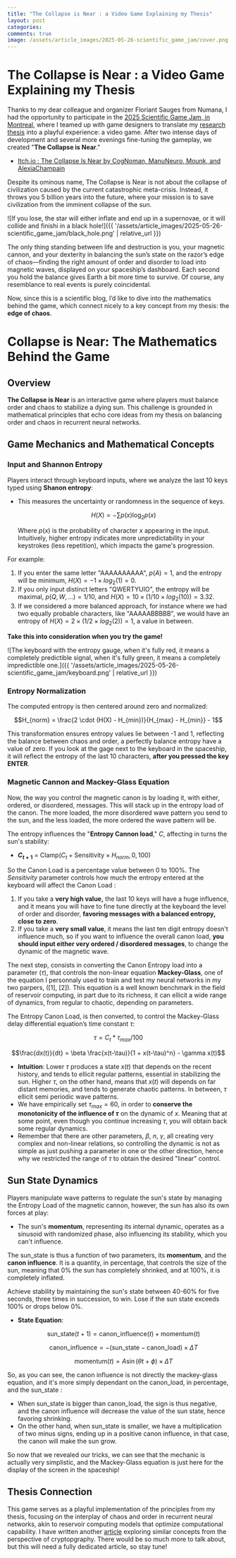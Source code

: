 ```yaml
---
title: "The Collapse is Near : a Video Game Explaining my Thesis"
layout: post
categories: 
comments: true
image: /assets/article_images/2025-05-26-scientific_game_jam/cover.png
---
```


# The Collapse is Near : a Video Game Explaining my Thesis

Thanks to my dear colleague and organizer Floriant Sauges from Numana, I had the opportunity to participate in the [2025 Scientific Game Jam, in Montreal](https://www.scientificgamejam.org/home/), where I teamed up with game designers to translate my [research thesis](https://savoirs.usherbrooke.ca/handle/11143/22542) into a playful experience: a video game. After two intense days of development and several more evenings fine-tuning the gameplay, we created "**The Collapse is Near**."

- [Itch.io : The Collapse Is Near by CogNoman, ManuNeuro, Mounk, and AlexiaChampain](https://cognoman.itch.io/the-collapse-is-near)

Despite its ominous name, The Collapse is Near is not about the collapse of civilization caused by the current catastrophic meta-crisis. Instead, it throws you 5 billion years into the future, where your mission is to save civilization from the imminent collapse of the sun.

![If you lose, the star will either inflate and end up in a supernovae, or it will collide and finishi in a black hole!]({{ '/assets/article_images/2025-05-26-scientific_game_jam/black_hole.png' | relative_url }})


The only thing standing between life and destruction is you, your magnetic cannon, and your dexterity in balancing the sun’s state on the razor’s edge of chaos—finding the right amount of order and disorder to load into magnetic waves, displayed on your spaceship’s dashboard. Each second you hold the balance gives Earth a bit more time to survive. Of course, any resemblance to real events is purely coincidental.

Now, since this is a scientific blog, I’d like to dive into the mathematics behind the game, which connect nicely to a key concept from my thesis: the **edge of chaos**.

# Collapse is Near: The Mathematics Behind the Game

## Overview

**The Collapse is Near** is an interactive game where players must balance order and chaos to stabilize a dying sun. This challenge is grounded in mathematical principles that echo core ideas from my thesis on balancing order and chaos in recurrent neural networks.

## Game Mechanics and Mathematical Concepts

### Input and Shannon Entropy

Players interact through keyboard inputs, where we analyze the last 10 keys typed using **Shanon entropy**:

- This measures the uncertainty or randomness in the sequence of keys.
  
  $$H(X) = -\sum p(x) \log_2 p(x)$$
  
  Where $p(x)$ is the probability of character $x$ appearing in the input. Intuitively, higher entropy indicates more unpredictability in your keystrokes (less repetition), which impacts the game's progression.

For example:
1. If you enter the same letter "AAAAAAAAAA", $p(A)=1$, and the entropy will be minimum, $H(X)=- 1 \times log_2(1)=0$.
2. If you only input distinct letters "QWERTYUIO", the entropy will be maximal, $p({Q, W, ...})=1/10$, and $H(X)=10 \times (1/10 \times log_2(10))=3.32$.
3. If we considered a more balanced approach, for instance where we had two equally probable characters, like "AAAAABBBBB", we would have an entropy of $H(X)=2 \times (1/2 \times log_2(2))=1$, a value in between.

**Take this into consideration when you try the game!**

![The keyboard with the entropy gauge, when it's fully red, it means a completely predictible signal, when it's fully green, it means a completely impredictible one.]({{ '/assets/article_images/2025-05-26-scientific_game_jam/keyboard.png' | relative_url }})


### Entropy Normalization

The computed entropy is then centered around zero and normalized:

$$H_{norm} = \frac{2 \cdot (H(X) - H_{min})}{H_{max} - H_{min}} - 1$$

This transformation ensures entropy values lie between -1 and 1, reflecting the balance between chaos and order, a perfectly balance entropy have a value of zero. If you look at the gage next to the keyboard in the spaceship, it will reflect the entropy of the last 10 characters, **after you pressed the key ENTER**. 

### Magnetic Cannon and Mackey-Glass Equation

Now, the way you control the magnetic canon is by loading it, with either, ordered, or disordered, messages. This will stack up in the entropy load of the canon. The more loaded, the more disordered wave pattern you send to the sun, and the less loaded, the more ordered the wave pattern will be.

The entropy influences the "**Entropy Cannon load**," $C$, affecting in turns the sun's stability:

- **$C_{t+1}$** = $\text{Clamp}(C_{t} + \text{Sensitivity} \times H_{norm}, 0, 100)$

So the Canon Load is a percentage value between 0 to 100%. The $Sensitivity$ parameter controls how much the entropy entered at the keyboard will affect the Canon Load : 
1. If you take a **very high value,** the last 10 keys will have a huge influence, and it means you will have to fine tune directly at the keyboard the level of order and disorder, **favoring messages with a balanced entropy, close to zero**.
2. If you take a **very small value**, it means the last ten digit entropy doesn't influence much, so if you want to influence the overall canon load, **you should input either very ordered / disordered messages**, to change the dynamic of the magnetic wave.

The next step, consists in converting the Canon Entropy load into a parameter ($\tau$), that controls the non-linear equation **Mackey-Glass**, one of the equation I personnaly used to train and test my neural networks in my two parpers, ([1], [2]). This equation is a well known benchmark in the field of reservoir computing, in part due to its richness, it can ellicit a wide range of dynamics, from regular to chaotic, depending on parameters. 
  
  The Entropy Canon Load, is then converted, to control the Mackey-Glass delay differential equation’s time constant $\tau$:

$$\tau=C_t * \tau_{max} / 100$$

$$\frac{dx(t)}{dt} = \beta \frac{x(t-\tau)}{1 + x(t-\tau)^n} - \gamma x(t)$$
  
  - **Intuition**: Lower $\tau$ produces a state $x(t)$ that depends on the recent history, and tends to ellicit regular patterns, essential in stabilizing the sun. Higher $\tau$, on the other hand, means that $x(t)$ will depends on far distant memories, and tends to generate chaotic patterns. In between, $\tau$ ellicit semi periodic wave patterns. 
  - We have empirically set $\tau_{max}=60$, in order to **conserve the monotonicity of the influence of $\tau$** on the dynamic of $x$. Meaning that at some point, even though you continue increasing $\tau$, you will obtain back some regular dynamics. 
  - Remember that there are other parameters, $\beta$, $n$, $\gamma$, all creating very complex and non-linear relations, so controlling the dynamic is not as simple as just pushing a parameter in one or the other direction, hence why we restricted the range of $\tau$ to obtain the desired "linear" control. 

## Sun State Dynamics

Players manipulate wave patterns to regulate the sun's state by managing the Entropy Load of the magnetic cannon, however, the sun has also its own forces at play:

- The sun's **momentum**, representing its internal dynamic, operates as a sinusoid with randomized phase, also influencing its stability, which you can't influence.

The $\text{sun\_state}$ is thus a function of two parameters, its **momentum**, and the **canon influence**. It is a quantity, in percentage, that controls the size of the sun, meaning that 0% the sun has completely shrinked, and at 100%, it is completely inflated.

Achieve stability by maintaining the sun's state between 40-60% for five seconds, three times in succession, to win. Lose if the sun state exceeds 100% or drops below 0%.

- **State Equation**:

  $$\text{sun\_state}(t+1) = \text{canon\_influence}(t) + \text{momentum}(t)$$

  $$\text{canon\_influence} = -(\text{sun\_state} - \text{canon\_load}) \times \Delta T$$

  $$\text{momentum}(t) =A\sin(\theta t + \phi) \times \Delta T$$

So, as you can see, the canon influence is not directly the mackey-glass equation, and it's more simply dependant on the $\text{canon\_load}$, in percentage, and the $\text{sun\_state}$ :
- When $\text{sun\_state}$ is bigger than $\text{canon\_load}$, the sign is thus negative, and the canon influence will decrease the value of the sun state, hence favoring shrinking. 
- On the other hand, when $\text{sun\_state}$ is smaller, we have a multiplication of two minus signs, ending up in a positive canon influence, in that case, the canon will make the sun grow. 

So now that we revealed our tricks, we can see that the mechanic is actually very simplistic, and the Mackey-Glass equation is just here for the display of the screen in the spaceship!

## Thesis Connection

This game serves as a playful implementation of the principles from my thesis, focusing on the interplay of chaos and order in recurrent neural networks, akin to reservoir computing models that optimize computational capability. I have written another [article](https://manuneuro.github.io/EmmanuelCalvet//quantum,/crypto/2024/04/01/whiepaper-p3.html) exploring similar concepts from the perspective of cryptopgraphy. There would be so much more to talk about, but this will need a fully dedicated article, so stay tune!


